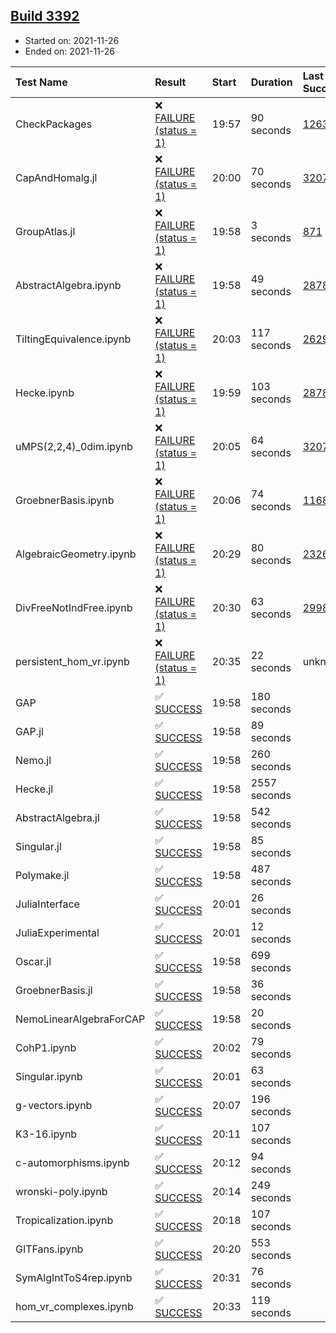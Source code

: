 ## [Build 3392](https://oscarci.mathematik.uni-kl.de/job/oscar-stable/3392/)

* Started on: 2021-11-26
* Ended on: 2021-11-26

| Test Name    | Result | Start | Duration | Last Success | First Failure |
|:-------------|:-------|:------|:---------|:-------------|:--------------|
| CheckPackages | ❌ [FAILURE (status = 1)](https://oscarci.mathematik.uni-kl.de/job/oscar-stable/3392/artifact/logs/build-3392/CheckPackages.log) | 19:57 | 90 seconds | [1263](https://oscarci.mathematik.uni-kl.de/job/oscar-stable/1263/) | [1264](https://oscarci.mathematik.uni-kl.de/job/oscar-stable/1264/) |
| CapAndHomalg.jl | ❌ [FAILURE (status = 1)](https://oscarci.mathematik.uni-kl.de/job/oscar-stable/3392/artifact/logs/build-3392/CapAndHomalg.jl.log) | 20:00 | 70 seconds | [3207](https://oscarci.mathematik.uni-kl.de/job/oscar-stable/3207/) | [3208](https://oscarci.mathematik.uni-kl.de/job/oscar-stable/3208/) |
| GroupAtlas.jl | ❌ [FAILURE (status = 1)](https://oscarci.mathematik.uni-kl.de/job/oscar-stable/3392/artifact/logs/build-3392/GroupAtlas.jl.log) | 19:58 | 3 seconds | [871](https://oscarci.mathematik.uni-kl.de/job/oscar-stable/871/) | [872](https://oscarci.mathematik.uni-kl.de/job/oscar-stable/872/) |
| AbstractAlgebra.ipynb | ❌ [FAILURE (status = 1)](https://oscarci.mathematik.uni-kl.de/job/oscar-stable/3392/artifact/logs/build-3392/AbstractAlgebra.ipynb.log) | 19:58 | 49 seconds | [2878](https://oscarci.mathematik.uni-kl.de/job/oscar-stable/2878/) | [2879](https://oscarci.mathematik.uni-kl.de/job/oscar-stable/2879/) |
| TiltingEquivalence.ipynb | ❌ [FAILURE (status = 1)](https://oscarci.mathematik.uni-kl.de/job/oscar-stable/3392/artifact/logs/build-3392/TiltingEquivalence.ipynb.log) | 20:03 | 117 seconds | [2629](https://oscarci.mathematik.uni-kl.de/job/oscar-stable/2629/) | [2630](https://oscarci.mathematik.uni-kl.de/job/oscar-stable/2630/) |
| Hecke.ipynb | ❌ [FAILURE (status = 1)](https://oscarci.mathematik.uni-kl.de/job/oscar-stable/3392/artifact/logs/build-3392/Hecke.ipynb.log) | 19:59 | 103 seconds | [2878](https://oscarci.mathematik.uni-kl.de/job/oscar-stable/2878/) | [2879](https://oscarci.mathematik.uni-kl.de/job/oscar-stable/2879/) |
| uMPS(2,2,4)_0dim.ipynb | ❌ [FAILURE (status = 1)](https://oscarci.mathematik.uni-kl.de/job/oscar-stable/3392/artifact/logs/build-3392/uMPS-2-2-4-_0dim.ipynb.log) | 20:05 | 64 seconds | [3207](https://oscarci.mathematik.uni-kl.de/job/oscar-stable/3207/) | [3208](https://oscarci.mathematik.uni-kl.de/job/oscar-stable/3208/) |
| GroebnerBasis.ipynb | ❌ [FAILURE (status = 1)](https://oscarci.mathematik.uni-kl.de/job/oscar-stable/3392/artifact/logs/build-3392/GroebnerBasis.ipynb.log) | 20:06 | 74 seconds | [1168](https://oscarci.mathematik.uni-kl.de/job/oscar-stable/1168/) | [1169](https://oscarci.mathematik.uni-kl.de/job/oscar-stable/1169/) |
| AlgebraicGeometry.ipynb | ❌ [FAILURE (status = 1)](https://oscarci.mathematik.uni-kl.de/job/oscar-stable/3392/artifact/logs/build-3392/AlgebraicGeometry.ipynb.log) | 20:29 | 80 seconds | [2326](https://oscarci.mathematik.uni-kl.de/job/oscar-stable/2326/) | [2327](https://oscarci.mathematik.uni-kl.de/job/oscar-stable/2327/) |
| DivFreeNotIndFree.ipynb | ❌ [FAILURE (status = 1)](https://oscarci.mathematik.uni-kl.de/job/oscar-stable/3392/artifact/logs/build-3392/DivFreeNotIndFree.ipynb.log) | 20:30 | 63 seconds | [2998](https://oscarci.mathematik.uni-kl.de/job/oscar-stable/2998/) | [2999](https://oscarci.mathematik.uni-kl.de/job/oscar-stable/2999/) |
| persistent_hom_vr.ipynb | ❌ [FAILURE (status = 1)](https://oscarci.mathematik.uni-kl.de/job/oscar-stable/3392/artifact/logs/build-3392/persistent_hom_vr.ipynb.log) | 20:35 | 22 seconds | unknown | unknown |
| GAP | ✅ [SUCCESS](https://oscarci.mathematik.uni-kl.de/job/oscar-stable/3392/artifact/logs/build-3392/GAP.log) | 19:58 | 180 seconds |  |  |
| GAP.jl | ✅ [SUCCESS](https://oscarci.mathematik.uni-kl.de/job/oscar-stable/3392/artifact/logs/build-3392/GAP.jl.log) | 19:58 | 89 seconds |  |  |
| Nemo.jl | ✅ [SUCCESS](https://oscarci.mathematik.uni-kl.de/job/oscar-stable/3392/artifact/logs/build-3392/Nemo.jl.log) | 19:58 | 260 seconds |  |  |
| Hecke.jl | ✅ [SUCCESS](https://oscarci.mathematik.uni-kl.de/job/oscar-stable/3392/artifact/logs/build-3392/Hecke.jl.log) | 19:58 | 2557 seconds |  |  |
| AbstractAlgebra.jl | ✅ [SUCCESS](https://oscarci.mathematik.uni-kl.de/job/oscar-stable/3392/artifact/logs/build-3392/AbstractAlgebra.jl.log) | 19:58 | 542 seconds |  |  |
| Singular.jl | ✅ [SUCCESS](https://oscarci.mathematik.uni-kl.de/job/oscar-stable/3392/artifact/logs/build-3392/Singular.jl.log) | 19:58 | 85 seconds |  |  |
| Polymake.jl | ✅ [SUCCESS](https://oscarci.mathematik.uni-kl.de/job/oscar-stable/3392/artifact/logs/build-3392/Polymake.jl.log) | 19:58 | 487 seconds |  |  |
| JuliaInterface | ✅ [SUCCESS](https://oscarci.mathematik.uni-kl.de/job/oscar-stable/3392/artifact/logs/build-3392/JuliaInterface.log) | 20:01 | 26 seconds |  |  |
| JuliaExperimental | ✅ [SUCCESS](https://oscarci.mathematik.uni-kl.de/job/oscar-stable/3392/artifact/logs/build-3392/JuliaExperimental.log) | 20:01 | 12 seconds |  |  |
| Oscar.jl | ✅ [SUCCESS](https://oscarci.mathematik.uni-kl.de/job/oscar-stable/3392/artifact/logs/build-3392/Oscar.jl.log) | 19:58 | 699 seconds |  |  |
| GroebnerBasis.jl | ✅ [SUCCESS](https://oscarci.mathematik.uni-kl.de/job/oscar-stable/3392/artifact/logs/build-3392/GroebnerBasis.jl.log) | 19:58 | 36 seconds |  |  |
| NemoLinearAlgebraForCAP | ✅ [SUCCESS](https://oscarci.mathematik.uni-kl.de/job/oscar-stable/3392/artifact/logs/build-3392/NemoLinearAlgebraForCAP.log) | 19:58 | 20 seconds |  |  |
| CohP1.ipynb | ✅ [SUCCESS](https://oscarci.mathematik.uni-kl.de/job/oscar-stable/3392/artifact/logs/build-3392/CohP1.ipynb.log) | 20:02 | 79 seconds |  |  |
| Singular.ipynb | ✅ [SUCCESS](https://oscarci.mathematik.uni-kl.de/job/oscar-stable/3392/artifact/logs/build-3392/Singular.ipynb.log) | 20:01 | 63 seconds |  |  |
| g-vectors.ipynb | ✅ [SUCCESS](https://oscarci.mathematik.uni-kl.de/job/oscar-stable/3392/artifact/logs/build-3392/g-vectors.ipynb.log) | 20:07 | 196 seconds |  |  |
| K3-16.ipynb | ✅ [SUCCESS](https://oscarci.mathematik.uni-kl.de/job/oscar-stable/3392/artifact/logs/build-3392/K3-16.ipynb.log) | 20:11 | 107 seconds |  |  |
| c-automorphisms.ipynb | ✅ [SUCCESS](https://oscarci.mathematik.uni-kl.de/job/oscar-stable/3392/artifact/logs/build-3392/c-automorphisms.ipynb.log) | 20:12 | 94 seconds |  |  |
| wronski-poly.ipynb | ✅ [SUCCESS](https://oscarci.mathematik.uni-kl.de/job/oscar-stable/3392/artifact/logs/build-3392/wronski-poly.ipynb.log) | 20:14 | 249 seconds |  |  |
| Tropicalization.ipynb | ✅ [SUCCESS](https://oscarci.mathematik.uni-kl.de/job/oscar-stable/3392/artifact/logs/build-3392/Tropicalization.ipynb.log) | 20:18 | 107 seconds |  |  |
| GITFans.ipynb | ✅ [SUCCESS](https://oscarci.mathematik.uni-kl.de/job/oscar-stable/3392/artifact/logs/build-3392/GITFans.ipynb.log) | 20:20 | 553 seconds |  |  |
| SymAlgIntToS4rep.ipynb | ✅ [SUCCESS](https://oscarci.mathematik.uni-kl.de/job/oscar-stable/3392/artifact/logs/build-3392/SymAlgIntToS4rep.ipynb.log) | 20:31 | 76 seconds |  |  |
| hom_vr_complexes.ipynb | ✅ [SUCCESS](https://oscarci.mathematik.uni-kl.de/job/oscar-stable/3392/artifact/logs/build-3392/hom_vr_complexes.ipynb.log) | 20:33 | 119 seconds |  |  |
